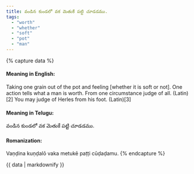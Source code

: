 ```yaml
---
title: వండిన కుండలో వక మెతుకే పట్టి చూడడము.
tags:
  - "worth"
  - "whether"
  - "soft"
  - "pot"
  - "man"
---
```


{% capture data %}
#### Meaning in English:
Taking one grain out of the pot and feeling [whether it is soft or not].
One action tells what a man is worth.
From one circumstance judge of all. (Latin)[2]
You may judge of Herles from his foot. (Latin)[3]

#### Meaning in Telugu:
వండిన కుండలో వక మెతుకే పట్టి చూడడము.

#### Romanization:
Vaṇḍina kuṇḍalō vaka metukē paṭṭi cūḍaḍamu.
{% endcapture %}

{{ data | markdownify }}

